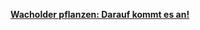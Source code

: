 [**Wacholder pflanzen: Darauf kommt es an!**](https://www.naturadb.de/pflanzen/juniperus-communis/pflanzen/)